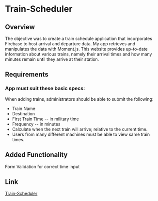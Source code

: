 # Train-Scheduler

## Overview

The objective was to create a train schedule application that incorporates Firebase to host arrival and departure data. My app retrieves and manipulates the data with Moment.js. This website provides up-to-date information about various trains, namely their arrival times and how many minutes remain until they arrive at their station.

## Requirements

### App must suit these basic specs:
When adding trains, administrators should be able to submit the following:
* Train Name
* Destination
* First Train Time -- in military time
* Frequency -- in minutes
* Calculate when the next train will arrive; relative to the current time.
* Users from many different machines must be able to view same train times.

## Added Functionality
Form Validation for correct time input

## Link

[Train-Scheduler](https://keerthi-mani.github.io/Train-Scheduler/)
